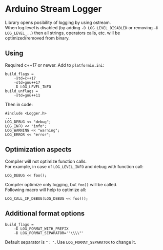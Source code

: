 # Arduino Stream Logger
Library opens posibility of logging by using ostream.\
When log level is disabled (by adding `-D LOG_LEVEL_DISABLED` or removing `-D LOG_LEVEL_..`) then all strings, operators calls, etc. will be optimized/removed from binary.

## Using
Required c++17 or newer. Add to `platformio.ini`:
```
build_flags =
	-std=c++17
	-std=gnu++17
	-D LOG_LEVEL_INFO
build_unflags =
	-std=gnu++11
```
Then in code:
```
#include <Logger.h>
...
LOG_DEBUG << "debug";
LOG_INFO << "info";
LOG_WARNING << "warning";
LOG_ERROR << "error";
```

## Optimization aspects
Compiler will not optimize function calls.\
For example, in case of `LOG_LEVEL_INFO` and debug with function call:
```
LOG_DEBUG << foo();
```
Compiler optimize only logging, but `foo()` will be called.\
Following macro will help to optimize all:
```
LOG_CALL_IF_DEBUG(LOG_DEBUG << foo());
```

## Additional format options
```
build_flags =
	-D LOG_FORMAT_WITH_PREFIX
	-D LOG_FORMAT_SEPARATOR='"\\\\"'
```
Default separator is `": "`. Use `LOG_FORMAT_SEPARATOR` to change it.